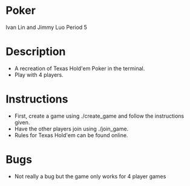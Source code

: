 # Poker
Ivan Lin and Jimmy Luo Period 5
# Description
- A recreation of Texas Hold'em Poker in the terminal.
- Play with 4 players.
# Instructions
- First, create a game using ./create_game and follow the instructions given.
- Have the other players join using ./join_game.
- Rules for Texas Hold'em can be found online.
# Bugs
- Not really a bug but the game only works for 4 player games
